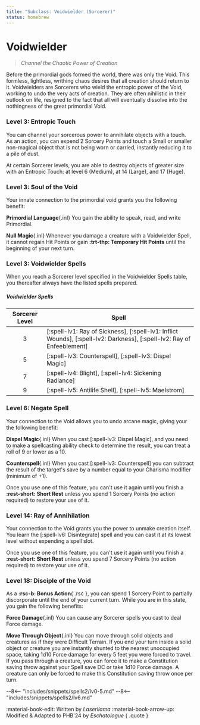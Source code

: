```yaml
---
title: "Subclass: Voidwielder (Sorcerer)"
status: homebrew
---
```


<p style="display:none">
Channel the Chaotic Power of Creation
</p>

# Voidwielder

> *Channel the Chaotic Power of Creation*

Before the primordial gods formed the world, there was only the Void. This formless, lightless, writhing chaos desires that all creation should return to it. Voidwielders are Sorcerers who wield the entropic power of the Void, working to undo the very acts of creation. They are often nihilistic in their outlook on life, resigned to the fact that all will eventually dissolve into the nothingness of the great primordial Void.

### Level 3: Entropic Touch

You can channel your sorcerous power to annihilate objects with a touch. As an action, you can expend 2 Sorcery Points and touch a Small or smaller non-magical object that is not being worn or carried, instantly reducing it to a pile of dust.

At certain Sorcerer levels, you are able to destroy objects of greater size with an Entropic Touch: at level 6 (Medium), at 14 (Large), and 17 (Huge).

### Level 3: Soul of the Void

Your innate connection to the primordial void grants you the following benefit: 

**Primordial Language**{.inl} You gain the ability to speak, read, and write Primordial.

**Null Magic**{.inl} Whenever you damage a creature with a Voidwielder Spell, it cannot regain Hit Points or gain **:trt-thp: Temporary Hit Points** until the beginning of your next turn.

### Level 3: Voidwielder Spells

When you reach a Sorcerer level specified in the Voidwielder Spells table, you thereafter always have the listed spells prepared.

##### Voidwielder Spells
| Sorcerer Level | Spell |
|:-:|---|
| 3 | [:spell-lv1: Ray of Sickness], [:spell-lv1: Inflict Wounds], [:spell-lv2: Darkness], [:spell-lv2: Ray of Enfeeblement] |
| 5 | [:spell-lv3: Counterspell], [:spell-lv3: Dispel Magic] |
| 7 | [:spell-lv4: Blight], [:spell-lv4: Sickening Radiance] |
| 9 | [:spell-lv5: Antilife Shell], [:spell-lv5: Maelstrom] |

### Level 6: Negate Spell

Your connection to the Void allows you to undo arcane magic, giving your the following benefit:

**Dispel Magic**{.inl} When you cast [:spell-lv3: Dispel Magic], and you need to make a spellcasting ability check to determine the result, you can treat a roll of 9 or lower as a 10.

**Counterspell**{.inl} When you cast [:spell-lv3: Counterspell] you can subtract the result of the target's save by a number equal to your Charisma modifier (minimum of +1).

Once you use one of this feature, you can't use it again until you finish a **:rest-short: Short Rest** unless you spend 1 Sorcery Points (no action required) to restore your use of it.

### Level 14: Ray of Annihilation

Your connection to the Void grants you the power to unmake creation itself. You learn the [:spell-lv6: Disintegrate] spell and you can cast it at its lowest level without expending a spell slot.

Once you use one of this feature, you can't use it again until you finish a **:rest-short: Short Rest** unless you spend 7 Sorcery Points (no action required) to restore your use of it.

### Level 18: Disciple of the Void

As a **:rsc-b: Bonus Action**{ .rsc }, you can spend 1 Sorcery Point to partially discorporate until the end of your current turn. While you are in this state, you gain the following benefits:

**Force Damage**{.inl} You can cause any Sorcerer spells you cast to deal Force damage.

**Move Through Object**{.inl} You can move through solid objects and creatures as if they were Difficult Terrain. If you end your turn inside a solid object or creature you are instantly shunted to the nearest unoccupied space, taking 1d10 Force damage for every 5 feet you were forced to travel. If you pass through a creature, you can force it to make a Constitution saving throw against your Spell save DC or take 1d10 Force damage. A creature can only be forced to make this Constitution saving throw once per turn.

--8<-- "includes/snippets/spells2/lv0-5.md"
--8<-- "includes/snippets/spells2/lv6.md"

:material-book-edit: Written by *Laserllama* :material-book-arrow-up: Modified & Adapted to PHB'24 by *Eschatologue*
{ .quote }